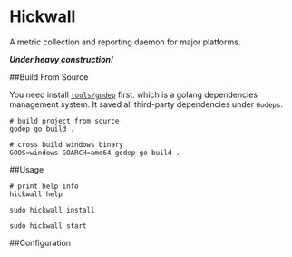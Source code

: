 Hickwall
==========

A metric collection and reporting daemon for major platforms. 

***Under heavy construction!***


##Build From Source

You need install [`tools/godep`][url_godep] first. which is a golang dependencies management system. It saved all third-party dependencies under `Godeps`. 

	# build project from source
	godep go build .
	
	# cross build windows binary
	GOOS=windows GOARCH=amd64 godep go build .


##Usage


	# print help info
	hickwall help

	sudo hickwall install

	sudo hickwall start


##Configuration



[url_godep]: https://github.com/tools/godep "tools/godep"